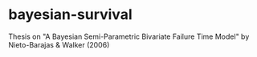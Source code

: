 # bayesian-survival
Thesis on "A Bayesian Semi-Parametric Bivariate Failure Time Model" by Nieto-Barajas &amp; Walker (2006)
